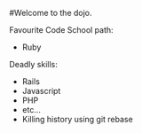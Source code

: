 #Welcome to the dojo.

Favourite Code School path:
- Ruby

Deadly skills:
* Rails
* Javascript
* PHP
* etc...
* Killing history using git rebase
